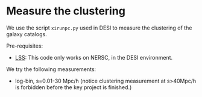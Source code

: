 # Measure the clustering 

We use the script `xirunpc.py` used in DESI to measure the clustering of the galaxy catalogs.

Pre-requisites:
- [LSS](https://github.com/desihub/LSS): This code only works on NERSC, in the DESI environment. 

We try the following measurements:
- log-bin, s=0.01-30 Mpc/h (notice clustering measurement at s>40Mpc/h is forbidden before the key project is finished.)
